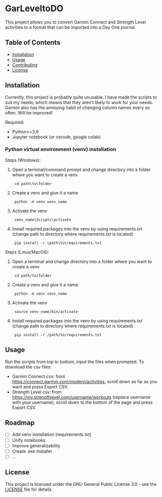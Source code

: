 # GarLeveltoDO

This project allows you to convert Garmin Connect and Strength Level activities to a format that can be imported into a Day One journal.

## Table of Contents

- [Installation](#installation)
- [Usage](#usage)
- [Contributing](#contributing)
- [License](#license)

## Installation

Currently, this project is probably quite unusable. I have made the scripts to suit my needs, which means that they aren't likely to work for your needs. Garmin also has the annoying habit of changing column names every so often. Will be improved!

Required:

- Python>=3.9
- Jupyter notebook (or vscode, google colab)

### Python virtual environment (venv) installation

Steps (Windows):

1. Open a terminal/command prompt and change directory into a folder where you want to create a venv

        cd path\to\folder

2. Create a venv and give it a name

        python -m venv venv_name

3. Activate the venv

        venv_name\Scripts\activate

4. Install required packages into the venv by using requirements.txt (change path to directory where requirements.txt is located)

        pip install -r \path\to\requirements.txt

Steps (Linux/MacOS):

1. Open a terminal and change directory into a folder where you want to create a venv

        cd path/to/folder

2. Create a venv and give it a name

        python -m venv venv_name

3. Activate the venv

        source venv_name/bin/activate

4. Install required packages into the venv by using requirements.txt (change path to directory where requirements.txt is located)

        pip install -r /path/to/requirements.txt

## Usage

Run the scripts from top to bottom, input the files when prompted. To download the csv files:

- Garmin Connect csv: from https://connect.garmin.com/modern/activities, scroll down as far as you want and press Export CSV.
- Strength Level csv: from https://my.strengthlevel.com/username/workouts (replace username with your username), scroll down to the bottom of the page and press Export CSV.

## Roadmap

- [ ] Add venv installation (requirements.txt)
- [ ] Unify notebooks
- [ ] Improve generalizability
- [ ] Create .exe installer
- [ ] ...

## License

This project is licensed under the GNU General Public License 3.0 - see the [LICENSE](LICENSE) file for details.

